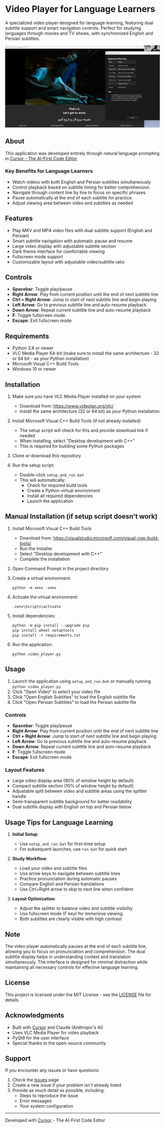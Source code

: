 # Video Player for Language Learners

A specialized video player designed for language learning, featuring dual subtitle support and smart navigation controls. Perfect for studying languages through movies and TV shows, with synchronized English and Persian subtitles.

![Player Screenshot](images/Player.png)

## About

This application was developed entirely through natural language prompting in [Cursor - The AI-First Code Editor](https://cursor.sh/)

### Key Benefits for Language Learners

- Watch videos with both English and Persian subtitles simultaneously
- Control playback based on subtitle timing for better comprehension
- Navigate through content line by line to focus on specific phrases
- Pause automatically at the end of each subtitle for practice
- Adjust viewing area between video and subtitles as needed

## Features

- Play MKV and MP4 video files with dual subtitle support (English and Persian)
- Smart subtitle navigation with automatic pause and resume
- Large video display with adjustable subtitle section
- Dark theme interface for comfortable viewing
- Fullscreen mode support
- Customizable layout with adjustable video/subtitle ratio

## Controls

- **Spacebar**: Toggle play/pause
- **Right Arrow**: Play from current position until the end of next subtitle line
- **Ctrl + Right Arrow**: Jump to start of next subtitle line and begin playing
- **Left Arrow**: Go to previous subtitle line and auto-resume playback
- **Down Arrow**: Repeat current subtitle line and auto-resume playback
- **F**: Toggle fullscreen mode
- **Escape**: Exit fullscreen mode

## Requirements

- Python 3.8 or newer
- VLC Media Player 64-bit (make sure to install the same architecture - 32 or 64 bit - as your Python installation)
- Microsoft Visual C++ Build Tools
- Windows 10 or newer

## Installation

1. Make sure you have VLC Media Player installed on your system
   - Download from: <https://www.videolan.org/vlc/>
   - Install the same architecture (32 or 64 bit) as your Python installation

2. Install Microsoft Visual C++ Build Tools (if not already installed)
   - The setup script will check for this and provide download link if needed
   - When installing, select "Desktop development with C++"
   - This is required for building some Python packages

3. Clone or download this repository

4. Run the setup script:
   - Double-click `setup_and_run.bat`
   - This will automatically:
     - Check for required build tools
     - Create a Python virtual environment
     - Install all required dependencies
     - Launch the application

## Manual Installation (if setup script doesn't work)

1. Install Microsoft Visual C++ Build Tools
   - Download from: <https://visualstudio.microsoft.com/visual-cpp-build-tools/>
   - Run the installer
   - Select "Desktop development with C++"
   - Complete the installation

2. Open Command Prompt in the project directory

3. Create a virtual environment:

   ```
   python -m venv .venv
   ```

4. Activate the virtual environment:

   ```
   .venv\Scripts\activate
   ```

5. Install dependencies:

   ```
   python -m pip install --upgrade pip
   pip install wheel setuptools
   pip install -r requirements.txt
   ```

6. Run the application:

   ```
   python video_player.py
   ```

## Usage

1. Launch the application using `setup_and_run.bat` or manually running `python video_player.py`
2. Click "Open Video" to select your video file
3. Click "Open English Subtitles" to load the English subtitle file
4. Click "Open Persian Subtitles" to load the Persian subtitle file

### Controls

- **Spacebar**: Toggle play/pause
- **Right Arrow**: Play from current position until the end of next subtitle line
- **Ctrl + Right Arrow**: Jump to start of next subtitle line and begin playing
- **Left Arrow**: Go to previous subtitle line and auto-resume playback
- **Down Arrow**: Repeat current subtitle line and auto-resume playback
- **F**: Toggle fullscreen mode
- **Escape**: Exit fullscreen mode

### Layout Features

- Large video display area (90% of window height by default)
- Compact subtitle section (10% of window height by default)
- Adjustable split between video and subtitle areas using the splitter handle
- Semi-transparent subtitle background for better readability
- Dual subtitle display with English on top and Persian below

## Usage Tips for Language Learning

1. **Initial Setup**:
   - Use `setup_and_run.bat` for first-time setup
   - For subsequent launches, use `run.bat` for quick start

2. **Study Workflow**:
   - Load your video and subtitle files
   - Use arrow keys to navigate between subtitle lines
   - Practice pronunciation during automatic pauses
   - Compare English and Persian translations
   - Use Ctrl+Right arrow to skip to next line when confident

3. **Layout Optimization**:
   - Adjust the splitter to balance video and subtitle visibility
   - Use fullscreen mode (F key) for immersive viewing
   - Both subtitles are clearly visible with high contrast

## Note

The video player automatically pauses at the end of each subtitle line, allowing you to focus on pronunciation and comprehension. The dual subtitle display helps in understanding context and translation simultaneously. The interface is designed for minimal distraction while maintaining all necessary controls for effective language learning.

## License

This project is licensed under the MIT License - see the [LICENSE](LICENSE) file for details.

## Acknowledgments

- Built with [Cursor](https://cursor.sh/) and Claude (Anthropic's AI)
- Uses VLC Media Player for video playback
- PyQt6 for the user interface
- Special thanks to the open-source community

## Support

If you encounter any issues or have questions:

1. Check the [Issues](../../issues) page
2. Create a new issue if your problem isn't already listed
3. Provide as much detail as possible, including:
   - Steps to reproduce the issue
   - Error messages
   - Your system configuration

---
Developed with [Cursor](https://cursor.sh/) - The AI-First Code Editor
